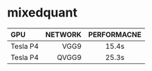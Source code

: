 # mixedquant

| GPU | NETWORK | PERFORMACNE | 
|:-------|-------:|:------:|
|   Tesla P4    |   VGG9    |   15.4s   |
|   Tesla P4    |   QVGG9    |   25.3s   |
